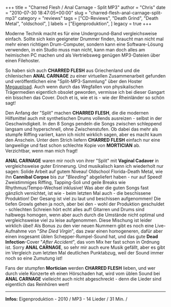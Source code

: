 +++
title = "Charred Flesh / Anal Carnage - Split MP3"
author = "Chris"
date = "2010-07-30 18:47:05+00:00"
slug = "charred-flesh-anal-carnage-split-mp3"
category = "reviews"
tags = ["CD-Reviews", "Death Grind", "Death Metal", "oldschool", ]
labels = ["Eigenproduktion", ]
legacy = true
+++

Moderne Technik macht es für eine Underground-Band vergleichsweise einfach. Sollte sich kein geeigneter Drummer finden, braucht man nicht mal mehr einen richtigen Drum-Computer, sondern kann eine Software-Lösung verwenden, in ein Studio muss man nicht, kann man doch alles am heimischen PC machen und als Vertriebsweg genügen MP3-Dateien über einen Filehoster.

So haben sich auch **CHARRED FLESH** aus Griechenland und die chilenischen **ANAL CARNAGE** zu einer virtuellen Zusammenarbeit gefunden und veröffentlichen eine "Split-MP3-Sammlung" über den Hoster <a href="http://www.megaupload.com/?d=L8225I65">Megaupload</a>. Auch wenn durch das Wegfallen von physikalischen Trägermedien eigentlich obsolet geworden, vermisse ich bei dieser Gangart ein bisschen das Cover. Doch et is, wie et is - wie der Rheinländer so schön sagt!

Den Anfang der "Split" machen **CHARRED FLESH**, die die modernen Hilfsmittel auch mit synthetischen Drums vollends ausreizen - selbst in der Geschwindigkeit. In den 8 Songs pendeln die Songs zwischen schleppend langsam und hyperschnell, ohne Zwischenstufen. Ob dabei das mehr als stumpfe Riffing variiert, kann ich nicht wirklich sagen, aber es macht kaum den Anschein. Unter dem Strich liefern **CHARRED FLESH** einfach nur eine langweilige und fast schon schlechte Kopie von **MORTICIAN** ab. Verzichtbar, wenn man mich fragt!



**ANAL CARNAGE** waren mir noch von ihrer "Split" mit **Vaginal Cadaver** in vergleichsweise guter Erinnerung. Und musikalisch kann ich wiederholt nur sagen: Solide Arbeit auf gutem Niveau! Oldschool Florida-Death Metal, wie ihn **Cannibal Corpse** bis zur "_Bleeding_" abgeliefert haben - nur auf Speed! Zweistimmiges Riffing, Tapping-Soli und geile Breaks wie Rhythmus/Tempo-Wechsel inklusive! Was aber die guten Songs fast gänzlich vernichtet, ist wie  - beim letzten Mal auch - die beschissene Produktion! Der Gesang ist viel zu laut und beschissen aufgenommen! Die tiefen Growls gehen ja noch, aber bei den - wohl der Produktion geschuldet - schlechten Schreien hört echt alles auf! Gitarren und Drums sind halbwegs homogen, wenn aber auch durch die Umstände nicht optimal und vergleichsweise viel zu leise aufgenommen. Diese Mischung ist leider wirklich übel!
Als Bonus zu den vier neuen Nummern gibt es noch eine Live-Aufnahme von "_She Died Virgin_", das zwar einen homogeneren, dafür aber einen insgesamt üblen Schepper-Rumpel-Sound hat, und das gute **Dead Infection**-Cover "_After Accident_", das vom Mix her fast schon in Ordnung ist.
Sorry **ANAL CARNAGE**, so sehr mir auch eure Musik gefällt, aber es gibt im Vergleich zum letzten Mal deutlichen Punktabzug, weil der Sound immer noch so eine Zumutung ist!



Fans der stumpfen **Mortician** werden **CHARRED FLESH** lieben, und wer durch viele Konzerte eh einen Hörschaden hat, wird vom üblen Sound bei **ANAL CARNAGE** vielleicht auch nicht abgeschreckt - denn die Lieder sind eigentlich das Reinhören wert!



---
**Infos:**
Eigenproduktion - 2010 / 
MP3 - 14 Lieder / 31 Min. / 
